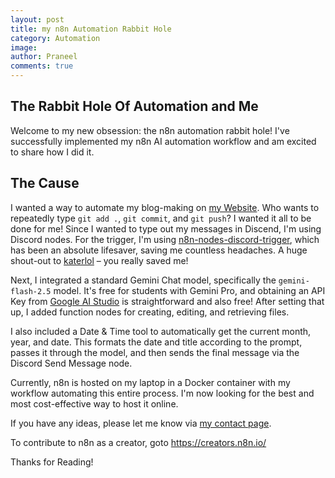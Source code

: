 ```yaml
---
layout: post
title: my n8n Automation Rabbit Hole
category: Automation
image: 
author: Praneel
comments: true
---
```

## The Rabbit Hole Of Automation and Me

Welcome to my new obsession: the n8n automation rabbit hole! I've successfully implemented my n8n AI automation workflow and am excited to share how I did it.

## The Cause
I wanted a way to automate my blog-making on [my Website](https://www.praneel.tech). Who wants to repeatedly type `git add .`, `git commit`, and `git push`? I wanted it all to be done for me! Since I wanted to type out my messages in Discend, I'm using Discord nodes. For the trigger, I'm using [n8n-nodes-discord-trigger](https://www.npmjs.com/package/n8n-nodes-discord-trigger), which has been an absolute lifesaver, saving me countless headaches. A huge shout-out to [katerlol](https://www.npmjs.com/~katerlol) – you really saved me!

Next, I integrated a standard Gemini Chat model, specifically the `gemini-flash-2.5` model. It's free for students with Gemini Pro, and obtaining an API Key from [Google AI Studio](https://aistudio.google.com) is straightforward and also free! After setting that up, I added function nodes for creating, editing, and retrieving files.

I also included a Date & Time tool to automatically get the current month, year, and date. This formats the date and title according to the prompt, passes it through the model, and then sends the final message via the Discord Send Message node.

Currently, n8n is hosted on my laptop in a Docker container with my workflow automating this entire process. I'm now looking for the best and most cost-effective way to host it online.

If you have any ideas, please let me know via [my contact page](https://www.praneel.tech/contact).

To contribute to n8n as a creator, goto https://creators.n8n.io/

Thanks for Reading!